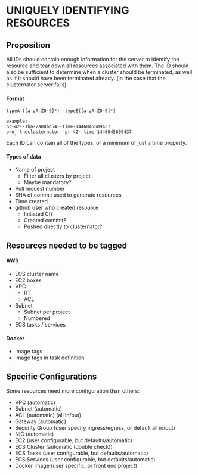 # UNIQUELY IDENTIFYING RESOURCES


## Proposition

All IDs should contain enough information for the server to identify
the resource and tear down all resources associated with them. The
ID should also be sufficient to determine when a cluster should be
terminated, as well as if it should have been terminated already.
(in the case that the clusternator server fails)


#### Format

```
typeA-([a-zA-Z0-9]*)--typeB([a-zA-Z0-9]*)

example:
pr-42--sha-2a88bd54--time-1446045609437
proj-theclusternator--pr-42--time-1446045609437
```

Each ID can contain all of the types, or a minimum of just a time
property.


#### Types of data

- Name of project
  - Filter all clusters by project
  - Maybe mandatory?
- Pull request number
- SHA of commit used to generate resources
- Time created
- github user who created resource
  - Initiated CI?
  - Created commit?
  - Pushed directly to clusternator?


## Resources needed to be tagged

#### AWS

- ECS cluster name
- EC2 boxes
- VPC
  - RT
  - ACL
- Subnet
  - Subnet per project
  - Numbered
- ECS tasks / services

#### Docker

- Image tags
- Image tags in task definition


## Specific Configurations

Some resources need more configuration than others:

- VPC (automatic)
- Subnet (automatic)
- ACL (automatic) (all in/out)
- Gateway (automatic)
- Security Group (user specify ingress/egress, or default all in/out)
- NIC (automatic)
- EC2 (user configurable, but defaults/automatic)
- ECS Cluster (automatic (double check))
- ECS Tasks (user configurable, but defaults/automatic)
- ECS Services (user configurable, but defaults/automatic)
- Docker Image (user specific, or front end project)
